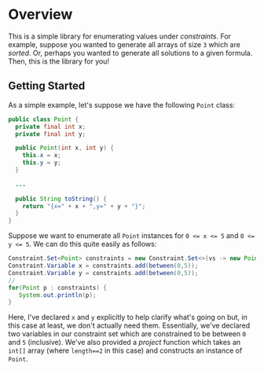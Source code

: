 # Overview

This is a simple library for enumerating values under _constraints_.
For example, suppose you wanted to generate all arrays of size `3`
which are _sorted_.  Or, perhaps you wanted to generate all solutions
to a given formula.  Then, this is the library for you!

## Getting Started

As a simple example, let's suppose we have the following `Point`
class:


```Java
public class Point {
  private final int x;
  private final int y;

  public Point(int x, int y) {
    this.x = x;
    this.y = y;
  }

  ...
 
  public String toString() {
    return "{x=" + x + ",y=" + y + "}";
  }  
}
```

Suppose we want to enumerate all `Point` instances for `0 <= x <= 5`
and `0 <= y <= 5`.  We can do this quite easily as follows:

```Java
Constraint.Set<Point> constraints = new Constraint.Set<>(vs -> new Point(vs[0],vs[1]));
Constraint.Variable x = constraints.add(between(0,5));
Constraint.Variable y = constraints.add(between(0,5));
//
for(Point p : constraints) {
   System.out.println(p);
}		
```

Here, I've declared `x` and `y` explicitly to help clarify what's
going on but, in this case at least, we don't actually need them.
Essentially, we've declared two variables in our constraint set which
are constrained to be between `0` and `5` (inclusive).  We've also
provided a _project_ function which takes an `int[]` array (where
`length==2` in this case) and constructs an instance of `Point`.
